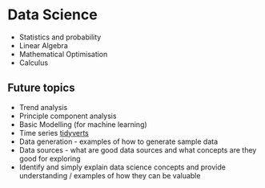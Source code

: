 # Data Science

- Statistics and probability
- Linear Algebra
- Mathematical Optimisation
- Calculus


## Future topics

- Trend analysis
- Principle component analysis
- Basic Modelling (for machine learning)
- Time series [tidyverts](https://tidyverts.org/)
- Data generation - examples of how to generate sample data
- Data sources - what are good data sources and what concepts are they good for exploring
- Identify and simply explain data science concepts and provide understanding / examples of how they can be valuable
